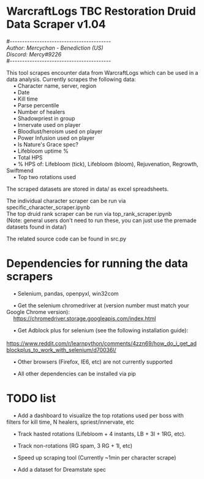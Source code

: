 # WarcraftLogs TBC Restoration Druid Data Scraper v1.04  

#-----------------------------------------  
*Author: Mercychan - Benediction (US)*    
*Discord: Mercy#9226*  
#-----------------------------------------  


This tool scrapes encounter data from WarcraftLogs which can be used in a data analysis. Currently scrapes the following data:   
&emsp; • Character name, server, region  
&emsp; • Date  
&emsp; • Kill time  
&emsp; • Parse percentile  
&emsp; • Number of healers  
&emsp; • Shadowpriest in group  
&emsp; • Innervate used on player  
&emsp; • Bloodlust/heroism used on player  
&emsp; • Power Infusion used on player  
&emsp; • Is Nature's Grace spec?  
&emsp; • Lifebloom uptime %  
&emsp; • Total HPS  
&emsp; • % HPS of: Lifebloom (tick), Lifebloom (bloom), Rejuvenation, Regrowth, Swiftmend  
&emsp; • Top two rotations used  
  
The scraped datasets are stored in data/ as excel spreadsheets.  

The individual character scraper can be run via specific_character_scraper.ipynb  
The top druid rank scraper can be run via top_rank_scraper.ipynb  
(Note: general users don't need to run these, you can just use the premade datasets found in data/)

The related source code can be found in src.py  


# Dependencies for running the data scrapers  
&emsp; • Selenium, pandas, openpyxl, win32com  
  
&emsp; • Get the selenium chromedriver at (version number must match your Google Chrome version):   
&emsp; https://chromedriver.storage.googleapis.com/index.html   

&emsp; • Get Adblock plus for selenium (see the following installation guide):  
&emsp; https://www.reddit.com/r/learnpython/comments/4zzn69/how_do_i_get_adblockplus_to_work_with_selenium/d70036l/
  
&emsp; • Other browsers (Firefox, IE6, etc) are not currently supported 
 
&emsp; • All other dependencies can be installed via pip


# TODO list

&emsp; • Add a dashboard to visualize the top rotations used per boss with filters for kill time, N healers, spriest/innervate, etc

&emsp; • Track hasted rotations (Lifebloom + 4 instants, LB + 3I + 1RG, etc).

&emsp; • Track non-rotations (RG spam, 3 RG + 1I, etc)

&emsp; • Speed up scraping tool (Currently ~1min per character scrape)

&emsp; • Add a dataset for Dreamstate spec

